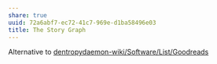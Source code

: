 ```yaml
---
share: true
uuid: 72a6abf7-ec72-41c7-969e-d1ba58496e03
title: The Story Graph
---
```

Alternative to [dentropydaemon-wiki/Software/List/Goodreads](/undefined)